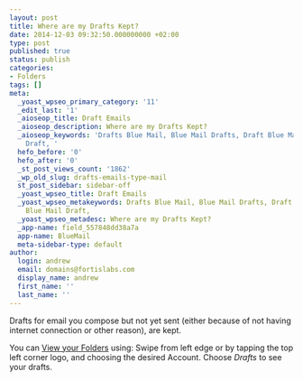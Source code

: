 ```yaml
---
layout: post
title: Where are my Drafts Kept?
date: 2014-12-03 09:32:50.000000000 +02:00
type: post
published: true
status: publish
categories:
- Folders
tags: []
meta:
  _yoast_wpseo_primary_category: '11'
  _edit_last: '1'
  _aioseop_title: Draft Emails
  _aioseop_description: Where are my Drafts Kept?
  _aioseop_keywords: 'Drafts Blue Mail, Blue Mail Drafts, Draft Blue Mail, Blue Mail
    Draft, '
  hefo_before: '0'
  hefo_after: '0'
  _st_post_views_count: '1862'
  _wp_old_slug: drafts-emails-type-mail
  st_post_sidebar: sidebar-off
  _yoast_wpseo_title: Draft Emails
  _yoast_wpseo_metakeywords: Drafts Blue Mail, Blue Mail Drafts, Draft Blue Mail,
    Blue Mail Draft,
  _yoast_wpseo_metadesc: Where are my Drafts Kept?
  _app-name: field_557848dd38a7a
  app-name: BlueMail
  meta-sidebar-type: default
author:
  login: andrew
  email: domains@fortislabs.com
  display_name: andrew
  first_name: ''
  last_name: ''
---
```

<p class="p1"><span class="s1">Drafts for email you compose but not yet sent (either because of not having internet connection or other reason), are kept.</span></p>
<p class="p1"><span class="s1">You can <a title="How to Navigate between Folders? Where do I See Drafts/Sent/Archive/Trash? How to See Folders Other than Inbox?" href="/navigate-between-folders/">View your Folders</a> using: Swipe from left edge or by tapping the top left corner logo, and choosing the desired Account. Choose <em>Drafts</em><i> </i>to see your drafts.</span></p>

